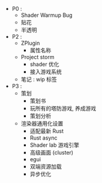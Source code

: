 - P0 : 
	- Shader Warmup Bug
	- 贴花
	- 半透明
- P2 : 
	- ZPlugin
		- 属性名称
	- Project storm
		- shader 优化
		- 接入游戏系统
	- 笔记 : wip 标签
- P3 : 
	- 策划
		- 策划书
		- 玩所有的塔防游戏, 养成游戏
		- 策划分析
	- 渲染器通用化设置 
		- 适配最新 Rust
		- Rust async
		- Shader lab 游戏引擎
		- 高级画面 (cluster)
		- egui
		- 双端资源加载
		- 异步优化